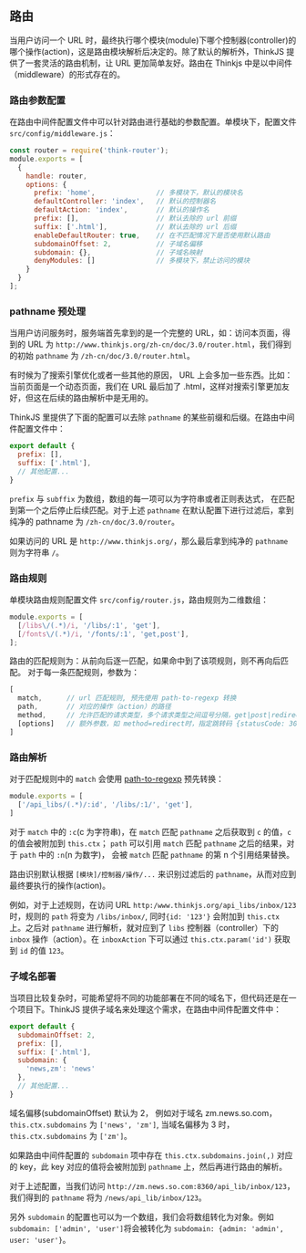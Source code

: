 ## 路由

当用户访问一个 URL 时，最终执行哪个模块(module)下哪个控制器(controller)的哪个操作(action)，这是路由模块解析后决定的。除了默认的解析外，ThinkJS 提供了一套灵活的路由机制，让 URL 更加简单友好。路由在 Thinkjs 中是以中间件（middleware）的形式存在的。

### 路由参数配置

在路由中间件配置文件中可以针对路由进行基础的参数配置。单模块下，配置文件 `src/config/middleware.js`：

```js
const router = require('think-router');
module.exports = [
  {
    handle: router,
    options: {
      prefix: 'home',               // 多模块下，默认的模块名
      defaultController: 'index',   // 默认的控制器名
      defaultAction: 'index',       // 默认的操作名
      prefix: [],                   // 默认去除的 url 前缀
      suffix: ['.html'],            // 默认去除的 url 后缀
      enableDefaultRouter: true,    // 在不匹配情况下是否使用默认路由
      subdomainOffset: 2,           // 子域名偏移
      subdomain: {},                // 子域名映射
      denyModules: []               // 多模块下，禁止访问的模块
    }
  }
];
```

### pathname 预处理

当用户访问服务时，服务端首先拿到的是一个完整的 URL，如：访问本页面，得到的 URL 为 `http://www.thinkjs.org/zh-cn/doc/3.0/router.html`，我们得到的初始 `pathname` 为 `/zh-cn/doc/3.0/router.html`。

有时候为了搜索引擎优化或者一些其他的原因， URL 上会多加一些东西。比如：当前页面是一个动态页面，我们在 URL 最后加了 .html，这样对搜索引擎更加友好，但这在后续的路由解析中是无用的。

ThinkJS 里提供了下面的配置可以去除 `pathname` 的某些前缀和后缀。在路由中间件配置文件中：

```js
export default {
  prefix: [],
  suffix: ['.html'],
  // 其他配置...
}
```

`prefix` 与 `subffix` 为数组，数组的每一项可以为字符串或者正则表达式， 在匹配到第一个之后停止后续匹配。对于上述 `pathname` 在默认配置下进行过滤后，拿到纯净的 pathname 为 `/zh-cn/doc/3.0/router`。

如果访问的 URL 是 `http://www.thinkjs.org/`，那么最后拿到纯净的 `pathname` 则为字符串 `/`。

### 路由规则

单模块路由规则配置文件 `src/config/router.js`，路由规则为二维数组：

```js
module.exports = [
  [/libs\/(.*)/i, '/libs/:1', 'get'],
  [/fonts\/(.*)/i, '/fonts/:1', 'get,post'],
];
```

路由的匹配规则为：从前向后逐一匹配，如果命中到了该项规则，则不再向后匹配。 对于每一条匹配规则，参数为：

```js
[
  match,      // url 匹配规则, 预先使用 path-to-regexp 转换
  path,       // 对应的操作（action）的路径
  method,     // 允许匹配的请求类型，多个请求类型之间逗号分隔，get|post|redirect|rest|cli
  [options]   // 额外参数，如 method=redirect时，指定跳转码 {statusCode: 301}
]
```

### 路由解析

对于匹配规则中的 `match` 会使用 [path-to-regexp](https://github.com/pillarjs/path-to-regexp) 预先转换：

```js
module.exports = [
  ['/api_libs/(.*)/:id', '/libs/:1/', 'get'],
]
```

对于 `match` 中的 `:c`(c 为字符串)，在 `match` 匹配 `pathname` 之后获取到 `c` 的值，`c` 的值会被附加到 `this.ctx`； `path` 可以引用 `match` 匹配 `pathname` 之后的结果，对于 `path` 中的 `:n`(n 为数字)， 会被 `match` 匹配 `pathname` 的第 n 个引用结果替换。

路由识别默认根据 `[模块]/控制器/操作/...` 来识别过滤后的 `pathname`，从而对应到最终要执行的操作(action)。

例如，对于上述规则，在访问 URL `http:/www.thinkjs.org/api_libs/inbox/123` 时，规则的 `path` 将变为 `/libs/inbox/`, 同时`{id: '123'}` 会附加到 `this.ctx` 上。之后对 `pathname` 进行解析，就对应到了 `libs` 控制器（controller）下的 `inbox` 操作（action）。在 `inboxAction` 下可以通过 `this.ctx.param('id')` 获取到 `id` 的值 `123`。

### 子域名部署

当项目比较复杂时，可能希望将不同的功能部署在不同的域名下，但代码还是在一个项目下。ThinkJS 提供子域名来处理这个需求，在路由中间件配置文件中：

```js
export default {
  subdomainOffset: 2,
  prefix: [],
  suffix: ['.html'],
  subdomain: {
    'news,zm': 'news'
  },
  // 其他配置...
}
```

域名偏移(subdomainOffset) 默认为 2， 例如对于域名 zm.news.so.com， `this.ctx.subdomains` 为 `['news', 'zm']`, 当域名偏移为 3 时，`this.ctx.subdomains` 为 `['zm']`。

如果路由中间件配置的 `subdomain` 项中存在 `this.ctx.subdomains.join(,)` 对应的 key，此 key 对应的值将会被附加到 `pathname` 上，然后再进行路由的解析。

对于上述配置，当我们访问 `http://zm.news.so.com:8360/api_lib/inbox/123`，我们得到的 `pathname` 将为 `/news/api_lib/inbox/123`。

另外 `subdomain` 的配置也可以为一个数组，我们会将数组转化为对象。例如 `subdomain: ['admin', 'user']`将会被转化为 `subdomain: {admin: 'admin', user: 'user'}`。
